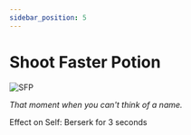 ```yaml
---
sidebar_position: 5
---
```


# Shoot Faster Potion

![SFP](https://vwiki.valorserver.com/api/item/picture/shoot%20faster%20potion)

<i>That moment when you can't think of a name.</i>

Effect on Self: Berserk for 3 seconds
